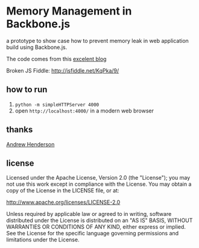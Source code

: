 Memory Management in Backbone.js
================================

a prototype to show case how to prevent memory leak in web application
build using Backbone.js.

The code comes from this [excelent
blog](http://andrewhenderson.me/tutorial/backbone-memory-leaks-zombie-views/)

Broken JS Fiddle: http://jsfiddle.net/KqPka/9/

how to run
----------
1. `python -m simpleHTTPServer 4000`
2. open `http://localhost:4000/` in a modern web browser

thanks
------
[Andrew Henderson](http://andrewhenderson.me/)

license
-------

Licensed under the Apache License, Version 2.0 (the "License");
you may not use this work except in compliance with the License.
You may obtain a copy of the License in the LICENSE file, or at:

   http://www.apache.org/licenses/LICENSE-2.0

Unless required by applicable law or agreed to in writing, software
distributed under the License is distributed on an "AS IS" BASIS,
WITHOUT WARRANTIES OR CONDITIONS OF ANY KIND, either express or implied.
See the License for the specific language governing permissions and
limitations under the License.
